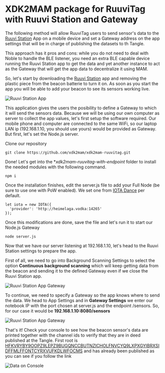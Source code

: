 # XDK2MAM package for RuuviTag with Ruuvi Station and Gateway

The following method will allow RuuviTag users to send sensor's data to the [Ruuvi Station](https://play.google.com/store/apps/details?id=com.ruuvi.station&hl=en) App on a mobile device and set a Gateway address on the app settings that will be in charge of publishing the datasets to th Tangle.

This approach has it pros and cons: while you do not need to deal with Noble to handle the BLE listener, you need an extra BLE capable device running the Ruuvi Station app to get the data and yet another instance to act as the Gateway that will get the app data to decentralize it using MAM.

So, let's start by downloading the [Ruuvi Station](https://play.google.com/store/apps/details?id=com.ruuvi.station&hl=en) app and removing the plastic piece from the beacon batterie to turn it on.
As soon as you start the app you will be able to add your beacon to see its sensors working live.

![Ruuvi Station App](https://xdk2mam.io/assets/images/ruuvitag_1.png)

This application gives the users the posibility to define a Gateway to which it will send the sensors data. Because we will be using our own computer as server to collect the app values, let's first setup the software required. 
Our mobile phone and computer are connected to the same WiFi, so our laptop LAN ip (192.168.1.10, you should use yours) would be provided as Gateway. But first, let's set the Node.js server.

Clone our repository

```
git clone https://github.com/xdk2mam/xdk2mam-ruuvitag.git
```

Done! Let's get into the **xdk2mam-ruuvitag-with-endpoint* folder to install the needed modules with the following command. 

```
npm i
```

Once the installation finishes, edit the server.js file to add your Full Node (be sure to use one with PoW enabled). We set one from [IOTA Dance](https://iota.dance) per default.

```
let iota = new IOTA({
  'provider': 'http://heimelaga.vodka:14265'
});
```
Once this modifications are done, save the file and let's run it to start our Node.js Gateway

```
node server.js
```
Now that we have our server listening at 192.168.1.10, let's head to the Ruuvi Station settings to prepare the app.

First of all, we need to go into Background Scanning Settings to select the option **Continuous background scanning** which will keep getting data from the beacon and sending it to the defined Gateway even if we close the Ruuvi Station app.

![Ruuvi Station App Gateway](https://xdk2mam.io/assets/images/ruuvitag_2x.png)

To continue, we need to specify a Gateway so the app knows where to send the data. We head to App Settings and in **Gateway Settings** we enter our notebook IP with the port chosen at server.js and the endpoint /sensors. So, for our case it would be **192.168.1.10:8080/sensors**

![Ruuvi Station App Gateway](https://xdk2mam.io/assets/images/ruuvitag_3.png)


That's it! Check your console to see how the beacon sensor's data are printed together with the channel ids to verify that they are in deed published at the Tangle. First root is [HFKVRYBY9OOPZ9LEPZ9BUGQNCCBUTNZICHOLFNVCYQ9LXPXGYIBRXSIDFFMLFFONTCYRXVUFKDLWFOCMS](https://thetangle.org/mam/HFKVRYBY9OOPZ9LEPZ9BUGQNCCBUTNZICHOLFNVCYQ9LXPXGYIB) and has already been published as you can see if you follow the link

![Data on Console](https://xdk2mam.io/assets/images/ruuvi_console_gateway.png)


